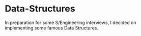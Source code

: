# Data-Structures
In preparation for some S/Engineering interviews, I decided on implementing some famous Data Structures.
